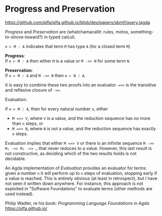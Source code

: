 # Progress and Preservation

https://github.com/plfa/plfa.github.io/blob/dev/papers/sbmf/query.lagda

*Progress* and *Preservation* are (whatchamacallit: rules, motos, something-to-strove-toward?) in typed calculi.

`∅ ⊢ M : A` indicates that term `M` has type `A` (for a closed term `M`)

**Progress**:   
If `∅ ⊢ M : A` then either `M` is a value or `M ->> N` for some term `N`.

**Preservation**:   
If `∅ ⊢ M : A` and `M ->> N` then `∅ ⊢ N : A`.


It is easy to combine these two proofs into an evaluator. 
`=>>` is the transitive and reflexive closure of `->>`.

Evaluation:

If `∅ ⊢ M : A`, then for every natural number `n`, either
- `M =>> V`, where `V` is a value, 
  and the reduction sequence has no more than `n` steps, or 
- `M =>> N`, where `N` is not a value, 
  and the reduction sequence has exactly `n` steps.

Evaluation implies that either `M =>> V` or there is an infinite sequence 
`M ->> M₁ ->> M₂ ->> …` that never reduces to a value. However, this last result is not constructive, as deciding which of the two results holds is not decidable.

An Agda implementation of *Evaluation* provides an evaluator for terms: given a number `n` it will perform up to `n` steps of evaluation, stopping early if a value is reached. This is entirely obvious (at least in retrospect), but I have not seen it written down anywhere. For instance, this approach is not exploited in "Software Foundations" to evaluate terms (other methods are used instead).

Philip Wadler, re his book:
*Programming Language Foundations in Agda*
https://plfa.github.io/
